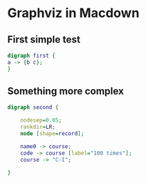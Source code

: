 # Graphviz in Macdown

## First simple test
```dot
digraph first {
a -> {b c};
}
```

## Something more complex

```dot
digraph second {

	nodesep=0.05;
	rankdir=LR;
	node [shape=record];

	name0 -> course;
	code -> course [label="100 times"];
	course -> "C-I";

}
```

